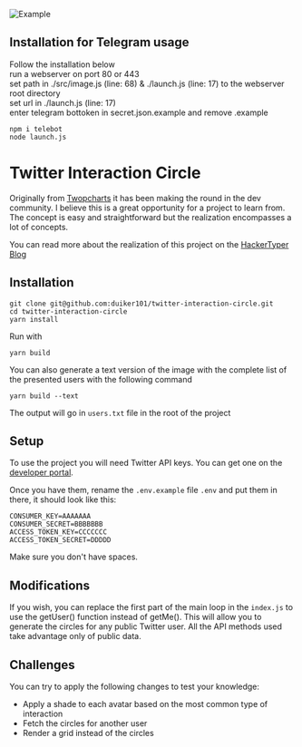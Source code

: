 
![Example](circle.png)

## Installation for Telegram usage
Follow the installation below  
run a webserver on port 80 or 443  
set path in ./src/image.js (line: 68) & ./launch.js (line: 17) to the webserver root directory  
set url in ./launch.js (line: 17)  
enter telegram bottoken in secret.json.example and remove .example  
```shell script
npm i telebot
node launch.js
```


# Twitter Interaction Circle

Originally from [Twopcharts](https://twopcharts.com/) it has been making the round in the dev community.
I believe this is a great opportunity for a project to learn from. 
The concept is easy and straightforward but the realization encompasses a lot of concepts.

You can read more about the realization of this project on the [HackerTyper Blog](https://blog.hackertyper.net/post/twitter-interaction-circles-guide/)


## Installation
```shell script
git clone git@github.com:duiker101/twitter-interaction-circle.git
cd twitter-interaction-circle
yarn install
```

Run with 
```shell script
yarn build
```

You can also generate a text version of the image with the complete list of the presented users with the following command
```shell script
yarn build --text
```
The output will go in `users.txt` file in the root of the project

## Setup
To use the project you will need Twitter API keys. You can get one on the [developer portal](https://developer.twitter.com).

Once you have them, rename the `.env.example` file `.env` and put them in there, it should look like this:

```dotenv
CONSUMER_KEY=AAAAAAA
CONSUMER_SECRET=BBBBBBB
ACCESS_TOKEN_KEY=CCCCCCC
ACCESS_TOKEN_SECRET=DDDDD
```

Make sure you don't have spaces.

## Modifications

If you wish, you can replace the first part of the main loop in the `index.js` to use the getUser() function instead of getMe().
This will allow you to generate the circles for any public Twitter user. All the API methods used take advantage only of public data.

## Challenges

You can try to apply the following changes to test your knowledge:
- Apply a shade to  each avatar based on the most common type of interaction
- Fetch the circles for another user
- Render a grid instead of the circles
